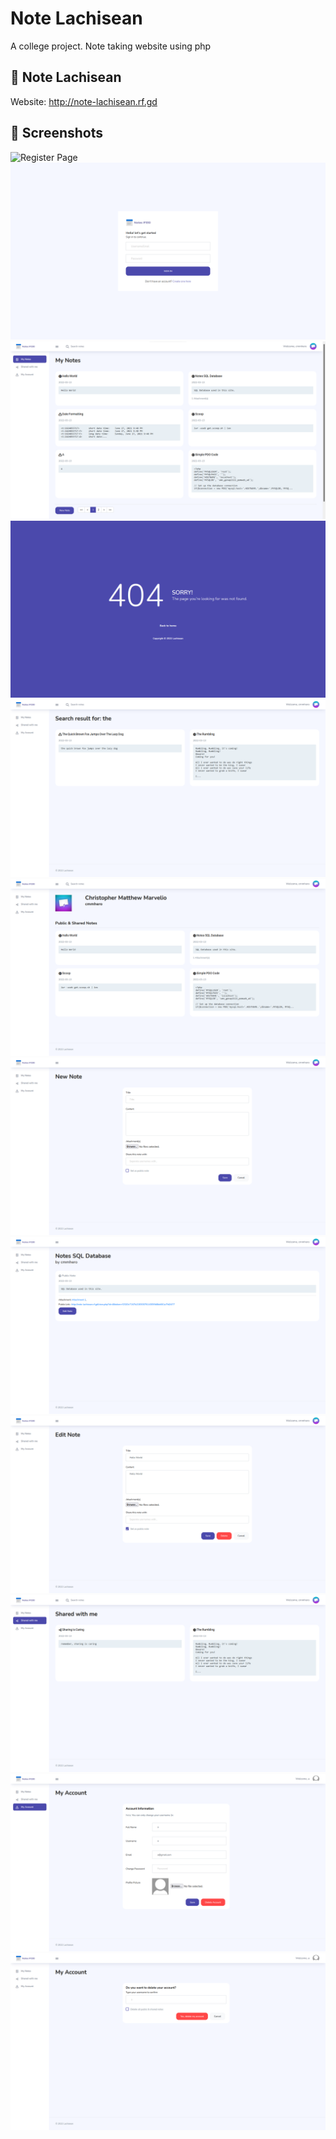 # Note Lachisean

A college project.
Note taking website using php

## 📝 Note Lachisean
Website: <http://note-lachisean.rf.gd>

## 📸 Screenshots
![Register Page](.screenshots/Register.png)
![Login Page](./screenshots/Login.png)
![Home Page](./screenshots/MyNotes.png)
![Error Page](./screenshots/Error.png)
![Search Page](./screenshots/Search.png)
![User Page](./screenshots/User.png)
![New Note Page](./screenshots/NewNote.png)
![View Note Page](./screenshots/ViewNote.png)
![Edit Note Page](./screenshots/EditNote.png)
![Shared With Me Page](./screenshots/SharedWithMe.png)
![My Account Page](./screenshots/MyAccount.png)
![Delete Account Page](./screenshots/DeleteAccount.png)
